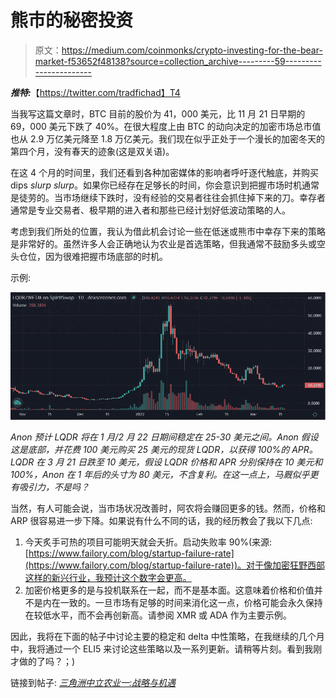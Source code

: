 # 熊市的秘密投资

> 原文：<https://medium.com/coinmonks/crypto-investing-for-the-bear-market-f53652f48138?source=collection_archive---------59----------------------->

***推特:***【https://twitter.com/tradfichad】T4

当我写这篇文章时，BTC 目前的股价为 41，000 美元，比 11 月 21 日早期的 69，000 美元下跌了 40%。在很大程度上由 BTC 的动向决定的加密市场总市值也从 2.9 万亿美元降至 1.8 万亿美元。我们现在似乎正处于一个漫长的加密冬天的第四个月，没有春天的迹象(这是双关语)。

在这 4 个月的时间里，我们还看到各种加密媒体的影响者呼吁逐代触底，并购买 dips *slurp slurp*。如果你已经存在足够长的时间，你会意识到把握市场时机通常是徒劳的。当市场继续下跌时，没有经验的交易者往往会抓住掉下来的刀。幸存者通常是专业交易者、极早期的进入者和那些已经计划好低波动策略的人。

考虑到我们所处的位置，我认为借此机会讨论一些在低迷或熊市中幸存下来的策略是非常好的。虽然许多人会正确地认为农业是首选策略，但我通常不鼓励多头或空头仓位，因为很难把握市场底部的时机。

示例:

![](img/c3090c9aa5225cf3b416df2f96927cd2.png)

*Anon 预计 LQDR 将在 1 月/2 月 22 日期间稳定在 25-30 美元之间。Anon 假设这是底部，并花费 100 美元购买 25 美元的现货 LQDR，以获得 100%的 APR。LQDR 在 3 月 21 日跌至 10 美元，假设 LQDR 价格和 APR 分别保持在 10 美元和 100%，Anon 在 1 年后的头寸为 80 美元，不含复利。在这一点上，马厩似乎更有吸引力，不是吗？*

当然，有人可能会说，当市场状况改善时，阿农将会赚回更多的钱。然而，价格和 ARP 很容易进一步下降。如果说有什么不同的话，我的经历教会了我以下几点:

1.  今天炙手可热的项目可能明天就会夭折。启动失败率 90%(来源:[https://www.failory.com/blog/startup-failure-rate](https://www.failory.com/blog/startup-failure-rate))。对于像加密狂野西部这样的新兴行业，我预计这个数字会更高。
2.  加密价格更多的是与投机联系在一起，而不是基本面。这意味着价格和价值并不是内在一致的。一旦市场有足够的时间来消化这一点，价格可能会永久保持在较低水平，而不会再创新高。请参阅 XMR 或 ADA 作为主要示例。

因此，我将在下面的帖子中讨论主要的稳定和 delta 中性策略，在我继续的几个月中，我将通过一个 ELI5 来讨论这些策略以及一系列更新。请稍等片刻。看到我刚才做的了吗？；)

链接到帖子:
[*三角洲中立农业一:战略与机遇*](/@TradfiChad/delta-neutral-i-strategies-and-opportunities-9fe35749c0b6)